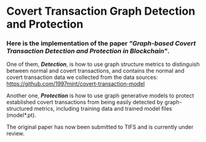 # Covert Transaction Graph Detection and Protection

### Here is the implementation of the paper *"Graph-based Covert Transaction Detection and Protection in Blockchain"*.

One of them, ***Detection***, is how to use graph structure metrics to distinguish between normal and covert transactions, and contains the normal and covert transaction data we collected from the data sources: https://github.com/1997mint/covert-transaction-model

Another one, ***Protection*** is how to use graph generative models to protect established covert transactions from being easily detected by graph-structured metrics, including training data and trained model files (model\*.pt).

The original paper has now been submitted to TIFS and is currently under review.
